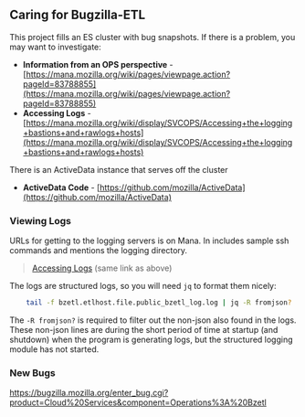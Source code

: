 

## Caring for Bugzilla-ETL

This project fills an ES cluster with bug snapshots. If there is a problem, you may want to investigate:

- **Information from an OPS perspective** - [https://mana.mozilla.org/wiki/pages/viewpage.action?pageId=83788855](https://mana.mozilla.org/wiki/pages/viewpage.action?pageId=83788855)
- **Accessing Logs** - [https://mana.mozilla.org/wiki/display/SVCOPS/Accessing+the+logging+bastions+and+rawlogs+hosts](https://mana.mozilla.org/wiki/display/SVCOPS/Accessing+the+logging+bastions+and+rawlogs+hosts)

There is an ActiveData instance that serves off the cluster

- **ActiveData Code** - [https://github.com/mozilla/ActiveData](https://github.com/mozilla/ActiveData)
 
### Viewing Logs

URLs for getting to the logging servers is on Mana.  In includes sample ssh commands and mentions the logging directory.

> [Accessing Logs](https://mana.mozilla.org/wiki/display/SVCOPS/Accessing+the+logging+bastions+and+rawlogs+hosts) (same link as above)

The logs are structured logs, so you will need `jq` to format them nicely:

```bash
    tail -f bzetl.etlhost.file.public_bzetl_log.log | jq -R fromjson?
```

The `-R fromjson?` is required to filter out the non-json also found in the logs. These non-json lines are during the short period of time at startup (and shutdown) when the program is generating logs, but the structured logging module has not started.

### New Bugs

https://bugzilla.mozilla.org/enter_bug.cgi?product=Cloud%20Services&component=Operations%3A%20Bzetl


